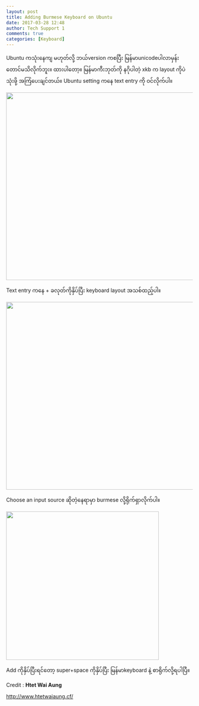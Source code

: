 ```yaml
---
layout: post
title: Adding Burmese Keyboard on Ubuntu
date: 2017-03-28 12:48
author: Tech Support 1
comments: true
categories: [Keyboard]
---
```

Ubuntu ကသုံးနေကျ မဟုတ်လို့ ဘယ်version ကစပြီး မြန်မာunicodeပါလာမှန်းတောင်မသိလိုက်ဘူး။ ထားပါတော့။ မြန်မာကီးဘုတ်ကို နဂိုပါတဲ့ xkb က layout ကိုပဲသုံးဖို့ အကြံပေးချင်တယ်။
Ubuntu setting ကနေ text entry ကို ဝင်လိုက်ပါ။

<img class="aligncenter size-full wp-image-963" src="http://localhost/wordpress/wp-content/uploads/2016/12/setp1.png" alt="" width="752" height="507" />

Text entry ကနေ + ခလုတ်ကိုနှိပ်ပြီး keyboard layout အသစ်ထည့်ပါ။

<img class="aligncenter size-full wp-image-964" src="http://localhost/wordpress/wp-content/uploads/2016/12/step2.png" alt="" width="752" height="507" />

Choose an input source ဆိုတဲ့နေရာမှာ burmese လို့ရိုက်ရှာလိုက်ပါ။

<img class="aligncenter size-full wp-image-965" src="http://localhost/wordpress/wp-content/uploads/2016/12/step3.png" alt="" width="412" height="401" />

Add ကိုနှိပ်ပြီးရင်တော့ super+space ကိုနှိပ်ပြီး မြန်မာkeyboard နဲ့ စာရိုက်လို့ရပါပြီ။

Credit : <strong><span class="fn"><a class="g-profile" style="text-decoration: none;" title="author profile" href="https://www.blogger.com/profile/12770009277289760971" rel="author" data-gapiscan="true" data-onload="true" data-gapiattached="true">Htet Wai Aung</a></span></strong>

http://www.htetwaiaung.cf/
